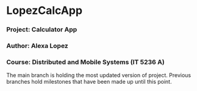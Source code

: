 # LopezCalcApp
### Project: Calculator App
### Author: Alexa Lopez
### Course: Distributed and Mobile Systems (IT 5236 A)

The main branch is holding the most updated version of project. Previous branches hold milestones that have been made up until this point. 
